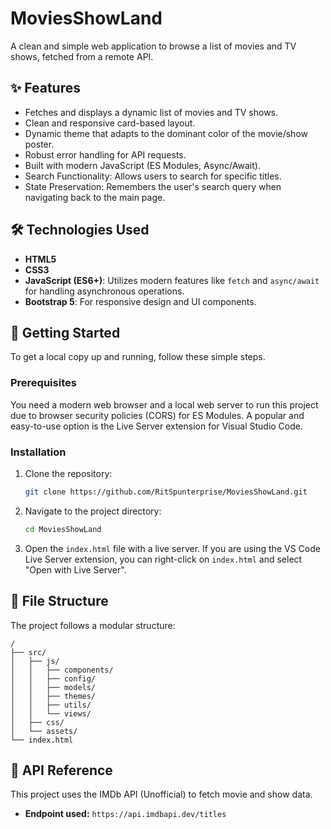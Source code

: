 # MoviesShowLand

A clean and simple web application to browse a list of movies and TV shows, fetched from a remote API.

<!-- Optional: Add a screenshot of your application -->
<!-- ![MoviesShowLand Screenshot](./screenshot.png) -->

## ✨ Features

-   Fetches and displays a dynamic list of movies and TV shows.
-   Clean and responsive card-based layout.
-   Dynamic theme that adapts to the dominant color of the movie/show poster.
-   Robust error handling for API requests.
-   Built with modern JavaScript (ES Modules, Async/Await).
-   Search Functionality: Allows users to search for specific titles.
-   State Preservation: Remembers the user's search query when navigating back to the main page.

## 🛠️ Technologies Used

-   **HTML5**
-   **CSS3**
-   **JavaScript (ES6+)**: Utilizes modern features like `fetch` and `async/await` for handling asynchronous operations.
-   **Bootstrap 5**: For responsive design and UI components.

## 🚀 Getting Started

To get a local copy up and running, follow these simple steps.

### Prerequisites

You need a modern web browser and a local web server to run this project due to browser security policies (CORS) for ES Modules. A popular and easy-to-use option is the Live Server extension for Visual Studio Code.

### Installation

1.  Clone the repository:
    ```sh
    git clone https://github.com/RitSpunterprise/MoviesShowLand.git
    ```
2.  Navigate to the project directory:
    ```sh
    cd MoviesShowLand
    ```
3.  Open the `index.html` file with a live server. If you are using the VS Code Live Server extension, you can right-click on `index.html` and select "Open with Live Server".

## 📁 File Structure

The project follows a modular structure:

```
/
├── src/
│   ├── js/
│   │   ├── components/
│   │   ├── config/
│   │   ├── models/
│   │   ├── themes/
│   │   ├── utils/
│   │   └── views/
│   ├── css/
│   └── assets/
└── index.html
```

## 🔌 API Reference

This project uses the IMDb API (Unofficial) to fetch movie and show data.
-   **Endpoint used:** `https://api.imdbapi.dev/titles`